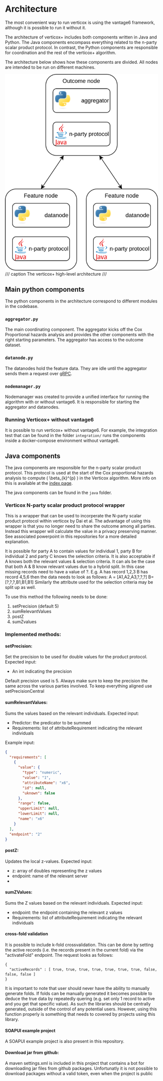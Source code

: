 # Architecture

The most convenient way to run verticox is using the vantage6 framework, although it is possible to
run it without it.

The architecture of verticox+ includes both components written in Java and Python. The Java
components
encompass everything related to the n-party scalar product protocol. In contrast, the Python
components
are responsible for coordination and the rest of the verticox+ algorithm.

The architecture below shows how these components are divided. All nodes are intended to be run on
different machines.

![architecture](verticox_architecture.svg)
/// caption
The verticox+ high-level architecture
///

## Main python components

The python components in the architecture correspond to different modules in the codebase.

### `aggregator.py`

The main coordinating component. The aggregator kicks off the Cox Proportional hazards analysis
and provides the other components with the right starting parameters. The aggregator has access
to the outcome dataset.

### `datanode.py`

The datanodes hold the feature data. They are idle until the aggregator sends them a request over
[gRPC](https://grpc.io/).

### `nodemanager.py`
Nodemanager was created to provide a unified interface for running the algorithm with or without vantage6.
It is responsible for starting the aggregator and datanodes.

### Running Verticox+ without vantage6
It is possible to run verticox+ without vantage6. For example, the integration test that can be found
in the folder `integration/` runs the components inside a docker-compose environment without vantage6.

## Java components

The java components are responsible for the n-party scalar product protocol. This protocol is used
at the start of the Cox proportional hazards analysis to compute \( \beta_{k}^{p} \) in the Verticox
algorithm. More info on this is available at the [index page](index.md).

The java components can be found in the `java` folder. 

### Verticox N-party scalar product protocol wrapper

This is a wrapper that can be used to incorperate the N-party scalar product protocol within verticox by Dai et al. The
advantage of using this wrapper is that you no longer need to share the outcome among all parties. Instead this wrapper
will calculate the value in a privacy preserving manner. See associated powerpoint in this repositories for a more
detailed explanation.

It is possible for party A to contain values for individual 1, party B for individual 2 and party C knows the selection
criteria. It is also acceptable if A knows both the relevant values & selection criteria. It can als be the case that
both A & B know relevant values due to a hybrid split. In this case missing records need to have a value of ?. E.g. A
has record 1,2,3 B has record 4,5,6 then the data needs to look as follows: A = [A1,A2,A3,?,?,?] B= [?,?,?,B1,B1,B1]
Similarly the attribute used for the selection criteria may be split up as well.

To use this method the following needs to be done:

1) setPrecision (default 5)
2) sumRelevantValues
3) postZ
4) sumZvalues

### Implemented methods:

#### setPrecision:

Set the precision to be used for double values for the product protocol. Expected input:

- An int indicating the precision

Default precision used is 5. Always make sure to keep the precision the same across the various parties involved. To
keep everything aligned use setPrecisionCentral

#### sumRelevantValues:

Sums the values based on the relevant individuals. Expected input:

- Predictor: the predicator to be summed
- Requirements: list of attributeRequirement indicating the relevant individuals

Example input:

```json
{
  "requirements": [
    {
      "value": {
        "type": "numeric",
        "value": "1",
        "attributeName": "x6",
        "id": null,
        "uknown": false
      },
      "range": false,
      "upperLimit": null,
      "lowerLimit": null,
      "name": "x6"
    }
  ],
  "endpoint": "2"
}
```

#### postZ:

Updates the local z-values. Expected input:

- z: array of doubles representing the z values
- endpoint: name of the relevant server
-

#### sumZValues:

Sums the Z values based on the relevant individuals. Expected input:

- endpoint: the endpoint containing the relevant z values
- Requirements: list of attributeRequirement indicating the relevant individuals

#### cross-fold validation

It is possible to include k-fold crossvalidation. This can be done by setting the active records (i.e. the records
present in the current fold) via the "activateFold" endpoint. The request looks as follows:

```
{
  "activeRecords" : [ true, true, true, true, true, true, true, false, false, false ]
}
```

It is important to note that user should never have the ability to manually generate folds. If folds can be manually
generated it becomes possible to deduce the true data by repeatedly quering (e.g. set only 1 record to active and you
get that specific value). As such the libraries should be centrally generated, outside of the control of any potential
users. However, using this function properly is something that needs to covered by projects using this library.

#### SOAPUI example project

A SOAPUI example project is also present in this repository.

#### Download jar from github:

A maven settings.xml is included in this project that contains a bot for downloading jar files from github packages.
Unfortunatly it is not possible to download packages without a valid token, even when the project is public